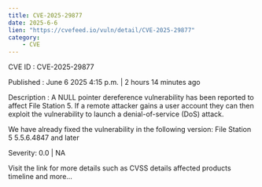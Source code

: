 ```yaml
---
title: CVE-2025-29877
date: 2025-6-6
lien: "https://cvefeed.io/vuln/detail/CVE-2025-29877"
category:
    - CVE
---
```


CVE ID : CVE-2025-29877

Published :  June 6
2025
4:15 p.m. | 2 hours
14 minutes ago

Description : A NULL pointer dereference vulnerability has been reported to affect File Station 5. If a remote  attacker gains a user account
they can then exploit the vulnerability to launch a denial-of-service (DoS) attack.

We have already fixed the vulnerability in the following version:
File Station 5 5.5.6.4847 and later

Severity: 0.0 | NA

Visit the link for more details
such as CVSS details
affected products
timeline
and more...
